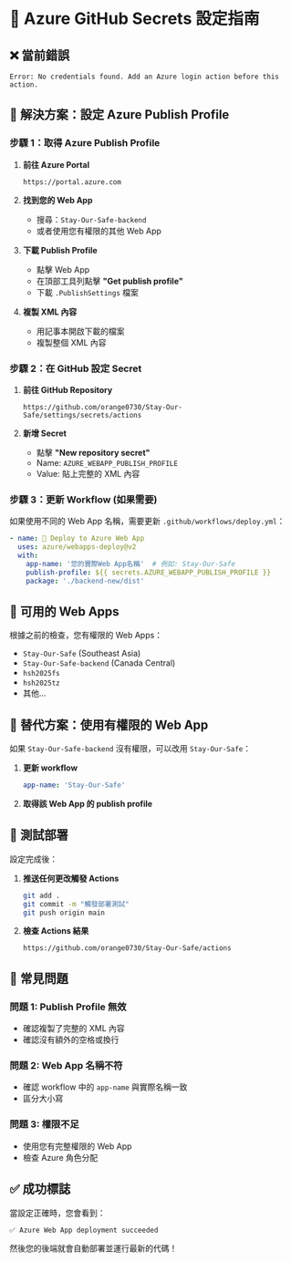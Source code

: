 # 🔐 Azure GitHub Secrets 設定指南

## ❌ 當前錯誤
```
Error: No credentials found. Add an Azure login action before this action.
```

## 🔧 解決方案：設定 Azure Publish Profile

### 步驟 1：取得 Azure Publish Profile

1. **前往 Azure Portal**
   ```
   https://portal.azure.com
   ```

2. **找到您的 Web App**
   - 搜尋：`Stay-Our-Safe-backend`
   - 或者使用您有權限的其他 Web App

3. **下載 Publish Profile**
   - 點擊 Web App
   - 在頂部工具列點擊 **"Get publish profile"**
   - 下載 `.PublishSettings` 檔案

4. **複製 XML 內容**
   - 用記事本開啟下載的檔案
   - 複製整個 XML 內容

### 步驟 2：在 GitHub 設定 Secret

1. **前往 GitHub Repository**
   ```
   https://github.com/orange0730/Stay-Our-Safe/settings/secrets/actions
   ```

2. **新增 Secret**
   - 點擊 **"New repository secret"**
   - Name: `AZURE_WEBAPP_PUBLISH_PROFILE`
   - Value: 貼上完整的 XML 內容

### 步驟 3：更新 Workflow (如果需要)

如果使用不同的 Web App 名稱，需要更新 `.github/workflows/deploy.yml`：

```yaml
- name: 🚀 Deploy to Azure Web App
  uses: azure/webapps-deploy@v2
  with:
    app-name: '您的實際Web App名稱'  # 例如: Stay-Our-Safe
    publish-profile: ${{ secrets.AZURE_WEBAPP_PUBLISH_PROFILE }}
    package: './backend-new/dist'
```

## 🎯 可用的 Web Apps

根據之前的檢查，您有權限的 Web Apps：
- `Stay-Our-Safe` (Southeast Asia)
- `Stay-Our-Safe-backend` (Canada Central)
- `hsh2025fs`
- `hsh2025tz`
- 其他...

## 🔄 替代方案：使用有權限的 Web App

如果 `Stay-Our-Safe-backend` 沒有權限，可以改用 `Stay-Our-Safe`：

1. **更新 workflow**
   ```yaml
   app-name: 'Stay-Our-Safe'
   ```

2. **取得該 Web App 的 publish profile**

## 🧪 測試部署

設定完成後：

1. **推送任何更改觸發 Actions**
   ```bash
   git add .
   git commit -m "觸發部署測試"
   git push origin main
   ```

2. **檢查 Actions 結果**
   ```
   https://github.com/orange0730/Stay-Our-Safe/actions
   ```

## 🚨 常見問題

### 問題 1: Publish Profile 無效
- 確認複製了完整的 XML 內容
- 確認沒有額外的空格或換行

### 問題 2: Web App 名稱不符
- 確認 workflow 中的 `app-name` 與實際名稱一致
- 區分大小寫

### 問題 3: 權限不足
- 使用您有完整權限的 Web App
- 檢查 Azure 角色分配

## ✅ 成功標誌

當設定正確時，您會看到：
```
✅ Azure Web App deployment succeeded
```

然後您的後端就會自動部署並運行最新的代碼！ 
